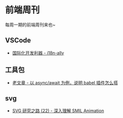 # 前端周刊
每周一期的前端周刊来也~

## VSCode 

* [国际化开发利器 - i18n-ally](https://github.com/antfu/i18n-ally/blob/master/README.zh-CN.md)

## 工具包

* [老文章 - 以 async/await 为例，说明 babel 插件怎么搭](http://io.upyun.com/2017/06/06/babel-async/)

## svg

* [SVG 研究之路 (22) - 深入理解 SMIL Animation](https://www.oxxostudio.tw/articles/201409/svg-22-smil-animation-2.html)
